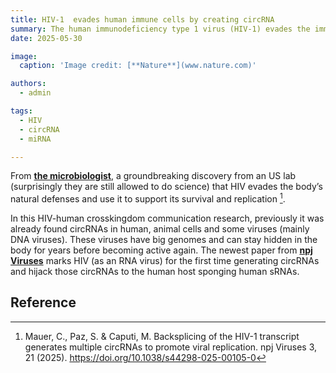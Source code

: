 ```yaml
---
title: HIV-1  evades human immune cells by creating circRNA
summary: The human immunodeficiency type 1 virus (HIV-1) evades the immune system by creating small, stable loops of its RNA (circRNA).
date: 2025-05-30

image:
  caption: 'Image credit: [**Nature**](www.nature.com)'

authors:
  - admin

tags:
  - HIV
  - circRNA
  - miRNA

---
```



From [**the microbiologist**](https://www.the-microbiologist.com/news/loophole-hiv-1-hijacks-human-immune-cells-using-circular-rnas/5861.article), a groundbreaking discovery from an US lab (surprisingly they are still allowed to do science) that HIV evades the body’s natural defenses and use it to support its survival and replication [^1].

In this HIV-human crosskingdom communication research, previously it was already found circRNAs in human, animal cells and some viruses (mainly DNA viruses). These viruses  have big genomes and can stay hidden in the body for years before becoming active again. The newest paper from [**npj Viruses**](https://www.nature.com/articles/s44298-025-00105-0#) marks HIV (as an RNA virus) for the first time generating circRNAs and hijack those circRNAs to the human host sponging human sRNAs. 



## Reference
[^1]: Mauer, C., Paz, S. & Caputi, M. Backsplicing of the HIV-1 transcript generates multiple circRNAs to promote viral replication. npj Viruses 3, 21 (2025). https://doi.org/10.1038/s44298-025-00105-0  



